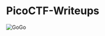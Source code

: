 # PicoCTF-Writeups

![GoGo](https://user-images.githubusercontent.com/63357938/131267388-b4a9d470-0503-4fc4-a152-a0fef72b2529.gif)
